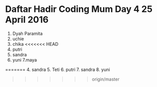# Daftar Hadir Coding Mum Day 4 25 April 2016

1. Dyah Paramita
2. uchie
3. chika
<<<<<<< HEAD
4. putri
5. sandra
6. yuni
7.maya

=======
4. sandra
5. Teti
6. putri
7. sandra
8. yuni
>>>>>>> origin/master
